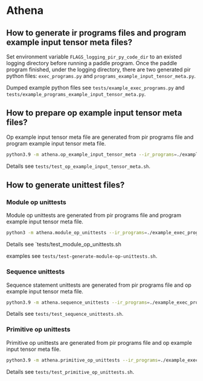 # Athena

## How to generate ir programs files and program example input tensor meta files?

Set environment variable `FLAGS_logging_pir_py_code_dir` to an existed logging directory before running a paddle program. Once the paddle program finished, under the logging directory, there are two generated pir python files: `exec_programs.py` and `programs_example_input_tensor_meta.py`.

Dumped example python files see `tests/example_exec_programs.py` and `tests/example_programs_example_input_tensor_meta.py`.

## How to prepare op example input tensor meta files?
Op example input tensor meta file are generated from pir programs file and program example input tensor meta file.
```bash
python3.9 -m athena.op_example_input_tensor_meta --ir_programs=./example_exec_programs.py --example_inputs=./example_programs_example_input_tensor_meta.py  --tmp_dir=/tmp --output=/tmp/op_example_input_tensor_meta.py
```
Details see `tests/test_op_example_input_tensor_meta.sh`.

## How to generate unittest files?

### Module op unittests
Module op unittests are generated from pir programs file and program example input tensor meta file.
```bash
python3 -m athena.module_op_unittests --ir_programs=./example_exec_programs.py --example_inputs=./example_programs_example_input_tensor_meta.py  --output_dir=/tmp
```
Details see `tests/test_module_op_unittests.sh

examples see `tests/test-generate-module-op-unittests.sh`.

### Sequence unittests

Sequence statement unittests are generated from pir programs file and op example input tensor meta file.
```bash
python3.9 -m athena.sequence_unittests --ir_programs=./example_exec_programs.py --op_example_input_tensor_meta=./example_op_example_input_tensor_meta.py --output_dir=/tmp
```
Details see `tests/test_sequence_unittests.sh`.

### Primitive op unittests 
Primitive op unittests are generated from pir programs file and op example input tensor meta file.
```bash
python3.9 -m athena.primitive_op_unittests --ir_programs=./example_exec_programs.py --op_example_input_tensor_meta=./example_op_example_input_tensor_meta.py --output_dir=/tmp
```
Details see `tests/test_primitive_op_unittests.sh`.
